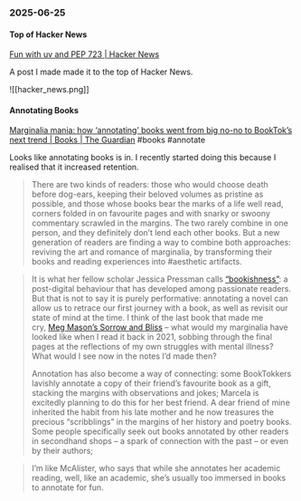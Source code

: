 ### 2025-06-25
#### Top of Hacker News
[Fun with uv and PEP 723 \| Hacker News](https://news.ycombinator.com/item?id=44369388)

A post I made made it to the top of Hacker News.

![[hacker_news.png]]

#### Annotating Books
[Marginalia mania: how ‘annotating’ books went from big no-no to BookTok’s next trend \| Books \| The Guardian](https://www.theguardian.com/books/2025/jun/23/marginalia-mania-how-annotating-books-went-from-big-no-no-to-booktoks-next-trend) #books #annotate

Looks like annotating books is in. I recently started doing this because I realised that it increased retention.

> There are two kinds of readers: those who would choose death before dog-ears, keeping their beloved volumes as pristine as possible, and those whose books bear the marks of a life well read, corners folded in on favourite pages and with snarky or swoony commentary scrawled in the margins. The two rarely combine in one person, and they definitely don’t lend each other books. But a new generation of readers are finding a way to combine both approaches: reviving the art and romance of marginalia, by transforming their books and reading experiences into #aesthetic artifacts.

> It is what her fellow scholar Jessica Pressman calls [“bookishness”](https://cup.columbia.edu/book/bookishness/9780231195133/): a post-digital behaviour that has developed among passionate readers. But that is not to say it is purely performative: annotating a novel can allow us to retrace our first journey with a book, as well as revisit our state of mind at the time. I think of the last book that made me cry, [Meg Mason’s Sorrow and Bliss](https://www.theguardian.com/books/2021/jun/05/sorrow-and-bliss-by-meg-mason-review-tender-huge-hearted-comedy) – what would my marginalia have looked like when I read it back in 2021, sobbing through the final pages at the reflections of my own struggles with mental illness? What would I see now in the notes I’d made then?
> 
> Annotation has also become a way of connecting: some BookTokkers lavishly annotate a copy of their friend’s favourite book as a gift, stacking the margins with observations and jokes; Marcela is excitedly planning to do this for her best friend. A dear friend of mine inherited the habit from his late mother and he now treasures the precious “scribblings” in the margins of her history and poetry books. Some people specifically seek out books annotated by other readers in secondhand shops – a spark of connection with the past – or even by their authors;

> I’m like McAlister, who says that while she annotates her academic reading, well, like an academic, she’s usually too immersed in books to annotate for fun.